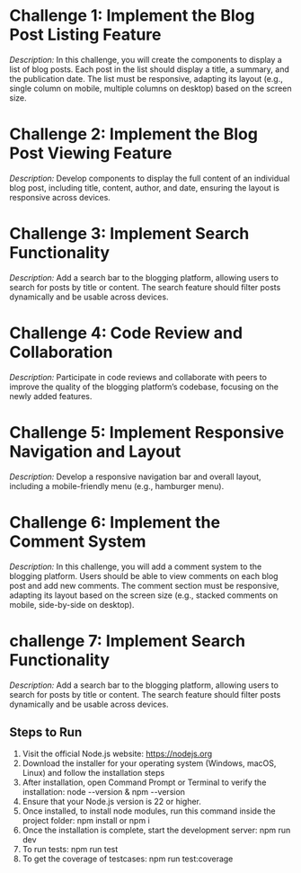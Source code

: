 # Challenge 1: Implement the Blog Post Listing Feature
*Description:*
In this challenge, you will create the components to display a list of blog posts. Each post in the list should display a title, a summary, and the publication date. The list must be responsive, adapting its layout (e.g., single column on mobile, multiple columns on desktop) based on the screen size.

# Challenge 2: Implement the Blog Post Viewing Feature
*Description:*
Develop components to display the full content of an individual blog post, including title, content, author, and date, ensuring the layout is responsive across devices.

# Challenge 3: Implement Search Functionality
*Description:*
Add a search bar to the blogging platform, allowing users to search for posts by title or content. The search feature should filter posts dynamically and be usable across devices.

# Challenge 4: Code Review and Collaboration
*Description:*
Participate in code reviews and collaborate with peers to improve the quality of the blogging platform’s codebase, focusing on the newly added features.

# Challenge 5: Implement Responsive Navigation and Layout
*Description:*
Develop a responsive navigation bar and overall layout, including a mobile-friendly menu (e.g., hamburger menu).

# Challenge 6: Implement the Comment System
*Description:*
In this challenge, you will add a comment system to the blogging platform. Users should be able to view comments on each blog post and add new comments. The comment section must be responsive, adapting its layout based on the screen size (e.g., stacked comments on mobile, side-by-side on desktop).

# challenge 7: Implement Search Functionality
*Description:*
Add a search bar to the blogging platform, allowing users to search for posts by title or content. The search feature should filter posts dynamically and be usable across devices.

## Steps to Run
1. Visit the official Node.js website: https://nodejs.org
2. Download the installer for your operating system (Windows, macOS, Linux) and follow the installation steps
3. After installation, open Command Prompt or Terminal to verify the installation: node --version & npm --version
4. Ensure that your Node.js version is 22 or higher.
5. Once installed, to install node modules, run this command inside the project folder: npm install or npm i
6. Once the installation is complete, start the development server: npm run dev 
7. To run tests: npm run test
8. To get the coverage of testcases: npm run test:coverage
